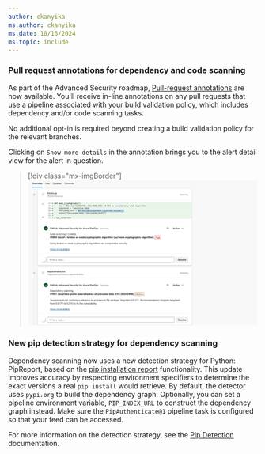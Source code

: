 ```yaml
---
author: ckanyika
ms.author: ckanyika
ms.date: 10/16/2024
ms.topic: include
---
```


### Pull request annotations for dependency and code scanning

As part of the Advanced Security roadmap, [Pull-request annotations](/azure/devops/release-notes/roadmap/2024/ghazdo/pull-request-annotation) are now available. You'll receive in-line annotations on any pull requests that use a pipeline associated with your build validation policy, which includes dependency and/or code scanning tasks. 

No additional opt-in is required beyond creating a build validation policy for the relevant branches. 

Clicking on `Show more details` in the annotation brings you to the alert detail view for the alert in question. 

> [!div class="mx-imgBorder"]
> [![Screenshot of Clicking on Show more details.](../../media/246-ghazdo-01.png "Screenshot of Clicking on Show more details")](../../media/246-ghazdo-01.png#lightbox)


### New pip detection strategy for dependency scanning 

Dependency scanning now uses a new detection strategy for Python: PipReport, based on the [pip installation report](https://pip.pypa.io/en/stable/reference/installation-report/) functionality. This update improves accuracy by respecting environment specifiers to determine the exact versions a real `pip install` would retrieve. By default, the detector uses `pypi.org` to build the dependency graph. Optionally, you can set a pipeline environment variable, `PIP_INDEX_URL` to construct the dependency graph instead.  Make sure the `PipAuthenticate@1` pipeline task is configured so that your feed can be accessed.

For more information on the detection strategy, see the [Pip Detection](https://github.com/microsoft/component-detection/blob/main/docs/detectors/pip.md#installation-report-pipreportdetector) documentation.

